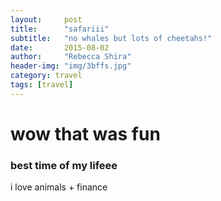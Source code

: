 ```yaml
---
layout:     post
title:      "safariii"
subtitle:   "no whales but lots of cheetahs!"
date:       2015-08-02
author:     "Rebecca Shira"
header-img: "img/3bffs.jpg"
category: travel
tags: [travel]
---
```


<h1>wow that was fun</h1>
<h3>best time of my lifeee</h3>
<p>i love animals + finance</p>